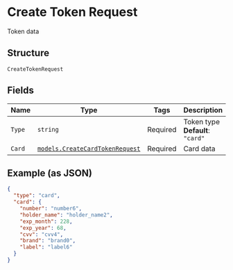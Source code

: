 
# Create Token Request

Token data

## Structure

`CreateTokenRequest`

## Fields

| Name | Type | Tags | Description |
|  --- | --- | --- | --- |
| `Type` | `string` | Required | Token type<br>**Default**: `"card"` |
| `Card` | [`models.CreateCardTokenRequest`](../../doc/models/create-card-token-request.md) | Required | Card data |

## Example (as JSON)

```json
{
  "type": "card",
  "card": {
    "number": "number6",
    "holder_name": "holder_name2",
    "exp_month": 228,
    "exp_year": 68,
    "cvv": "cvv4",
    "brand": "brand0",
    "label": "label6"
  }
}
```

